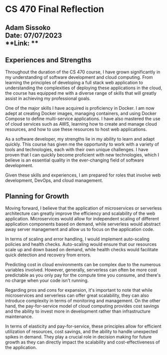 # CS 470 Final Reflection
**Adam Sissoko**  
**Date:** 07/07/2023  
**Link:  **
---

## Experiences and Strengths

Throughout the duration of the CS 470 course, I have grown significantly in my understanding of software development and cloud computing. From learning the principles of developing a full stack web application to understanding the complexities of deploying these applications in the cloud, the course has equipped me with a diverse range of skills that will greatly assist in achieving my professional goals.

One of the major skills I have acquired is proficiency in Docker. I am now adept at creating Docker images, managing containers, and using Docker Compose to define multi-service applications. I have also mastered the use of cloud services such as AWS, learning how to create and manage cloud resources, and how to use these resources to host web applications.

As a software developer, my strengths lie in my ability to learn and adapt quickly. This course has given me the opportunity to work with a variety of tools and technologies, each with their own unique challenges. I have proven that I can quickly become proficient with new technologies, which I believe is an essential quality in the ever-changing field of software development.

Given these skills and experiences, I am prepared for roles that involve web development, DevOps, and cloud management.

## Planning for Growth

Moving forward, I believe that the application of microservices or serverless architecture can greatly improve the efficiency and scalability of the web application. Microservices would allow for independent scaling of different application components based on demand, while serverless would abstract away server management and allow us to focus on the application code.

In terms of scaling and error handling, I would implement auto-scaling policies and health checks. Auto-scaling would ensure that our resources scale up and down based on demand, while health checks would facilitate quick detection and recovery from errors.

Predicting cost in cloud environments can be complex due to the numerous variables involved. However, generally, serverless can often be more cost predictable as you only pay for the compute time you consume, and there's no charge when your code isn't running.

Regarding pros and cons for expansion, it's important to note that while microservices and serverless can offer great scalability, they can also introduce complexity in terms of monitoring and management. On the other hand, the pay-for-service model of cloud computing provides cost savings and the ability to invest more in development rather than infrastructure maintenance.

In terms of elasticity and pay-for-service, these principles allow for efficient utilization of resources, cost savings, and the ability to handle unexpected spikes in demand. They play a crucial role in decision making for future growth as they can directly impact the scalability and cost-effectiveness of the application.
